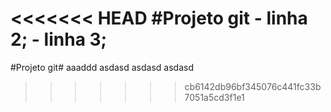 <<<<<<< HEAD
#Projeto git
	- linha 2;
	- linha 3;
=======
#Projeto git#
  aaaddd
asdasd
asdasd
  asdasd
>>>>>>> cb6142db96bf345076c441fc33b7051a5cd3f1e1
